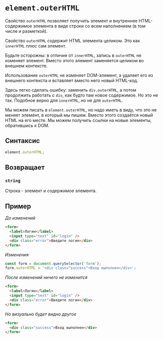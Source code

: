 # `element.outerHTML`

Свойство `outerHTML` позволяет получить элемент и внутреннее HTML-содержимое элемента в виде строки со всем наполнением (в том числе и разметкой).

Свойство `outerHTML` содержит HTML элемента целиком. Это как `innerHTML` плюс сам элемент.

Будьте осторожны: в отличие от `innerHTML`, запись в `outerHTML` не изменяет элемент. Вместо этого элемент заменяется целиком во внешнем контексте.

Использование `outerHTML` не изменяет DOM-элемент, а удаляет его из внешнего контекста и вставляет вместо него новый HTML-код.

Здесь легко сделать ошибку: заменить `div.outerHTML`, а потом продолжить работать с `div`, как будто там новое содержимое. Но это не так. Подобное верно для `innerHTML`, но не для `outerHTML`.

Мы можем писать в `element.outerHTML`, но надо иметь в виду, что это не меняет элемент, в который мы пишем. Вместо этого создаётся новый HTML на его месте. Мы можем получить ссылки на новые элементы, обратившись к DOM.

## Синтаксис

```js
element.outerHTML;
```

## Возвращает

### `string`

Строка - элемент и содержимое элемента.

## Пример

_До изменений_

```html
<form>
  <label>Логин</label>
  <input type="text" id="login" />
  <div class="error">Введите логин</div>
</form>
```

_Изменения_

```js
const form = document.querySelector('form');
form.outerHTML = '<div class="success">Вход выполнен</div>';
```

_После изменений ничего не изменится_

```html
<form>
  <label>Логин</label>
  <input type="text" id="login" />
  <div class="error">Введите логин</div>
</form>
```

_Но визуально будет видно другое_

```html
<form>
  <div class="success">Вход выполнен</div>
</form>
```

